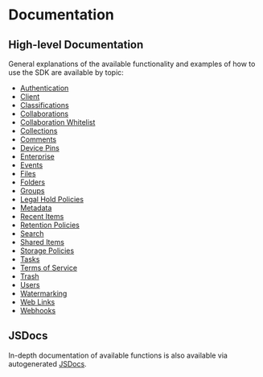 # Documentation

## High-level Documentation

General explanations of the available functionality and examples of how to use
the SDK are available by topic:

* [Authentication](authentication.md)
* [Client](client.md)
* [Classifications](classifications.md)
* [Collaborations](collaborations.md)
* [Collaboration Whitelist](collaboration-whitelist.md)
* [Collections](collections.md)
* [Comments](comments.md)
* [Device Pins](device-pins.md)
* [Enterprise](enterprise.md)
* [Events](events.md)
* [Files](files.md)
* [Folders](folders.md)
* [Groups](groups.md)
* [Legal Hold Policies](legal-hold-policies.md)
* [Metadata](metadata.md)
* [Recent Items](recent-items.md)
* [Retention Policies](retention-policies.md)
* [Search](search.md)
* [Shared Items](shared-items.md)
* [Storage Policies](storage-policies.md)
* [Tasks](tasks.md)
* [Terms of Service](terms-of-service.md)
* [Trash](trash.md)
* [Users](users.md)
* [Watermarking](watermarking.md)
* [Web Links](web-links.md)
* [Webhooks](webhooks.md)

## JSDocs

In-depth documentation of available functions is also available via autogenerated
[JSDocs](https://rawgit.com/box/box-node-sdk/master/docs/jsdoc/index.html).
